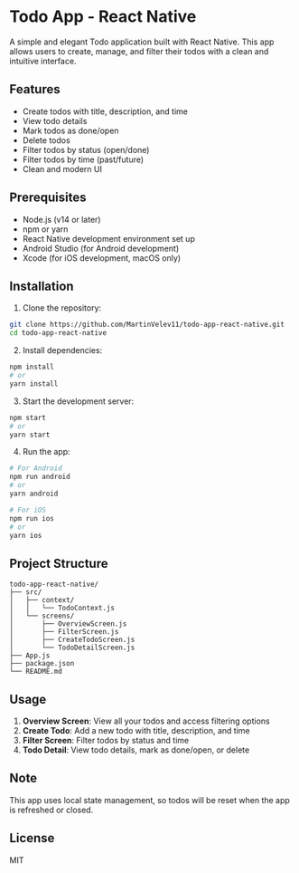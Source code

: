 # Todo App - React Native

A simple and elegant Todo application built with React Native. This app allows users to create, manage, and filter their todos with a clean and intuitive interface.

## Features

- Create todos with title, description, and time
- View todo details
- Mark todos as done/open
- Delete todos
- Filter todos by status (open/done)
- Filter todos by time (past/future)
- Clean and modern UI

## Prerequisites

- Node.js (v14 or later)
- npm or yarn
- React Native development environment set up
- Android Studio (for Android development)
- Xcode (for iOS development, macOS only)

## Installation

1. Clone the repository:
```bash
git clone https://github.com/MartinVelev11/todo-app-react-native.git
cd todo-app-react-native
```

2. Install dependencies:
```bash
npm install
# or
yarn install
```

3. Start the development server:
```bash
npm start
# or
yarn start
```

4. Run the app:
```bash
# For Android
npm run android
# or
yarn android

# For iOS
npm run ios
# or
yarn ios
```

## Project Structure

```
todo-app-react-native/
├── src/
│   ├── context/
│   │   └── TodoContext.js
│   └── screens/
│       ├── OverviewScreen.js
│       ├── FilterScreen.js
│       ├── CreateTodoScreen.js
│       └── TodoDetailScreen.js
├── App.js
├── package.json
└── README.md
```

## Usage

1. **Overview Screen**: View all your todos and access filtering options
2. **Create Todo**: Add a new todo with title, description, and time
3. **Filter Screen**: Filter todos by status and time
4. **Todo Detail**: View todo details, mark as done/open, or delete

## Note

This app uses local state management, so todos will be reset when the app is refreshed or closed.

## License

MIT 
